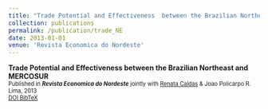 ```yaml
---
title: "Trade Potential and Effectiveness  between the Brazilian Northeast and MERCOSUR"
collection: publications
permalink: /publication/trade_NE
date: 2013-01-01
venue: 'Revista Economica do Nordeste'
---
```

**Trade Potential and Effectiveness  between the Brazilian Northeast and MERCOSUR** <br/>
<span style="font-size:0.8em">Published in **_Revista Economica do Nordeste_** jointly with [Renata Caldas](https://www.sites.google.com/site/renatamcaldas) & Joao Policarpo R. Lima, 2013 </span>  
<a href="https://www.bnb.gov.br/revista/index.php/ren/article/view/78" target="_blank" class="btn--research" style="font-size:0.8em">DOI <i class="fas fa-fw fa-link zoom" aria-hidden="true"></i></a>
<a href="/files/tradeNE_cite.txt" target="_blank" class="btn--research" style="font-size:0.8em">BibTeX <i class="fas fa-file-alt zoom" aria-hidden="true"></i></a>